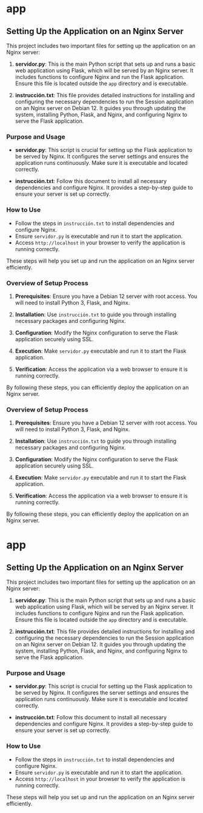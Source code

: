 # app

## Setting Up the Application on an Nginx Server

This project includes two important files for setting up the application on an Nginx server:

1. **servidor.py**: This is the main Python script that sets up and runs a basic web application using Flask, which will be served by an Nginx server. It includes functions to configure Nginx and run the Flask application. Ensure this file is located outside the `app` directory and is executable.

2. **instrucción.txt**: This file provides detailed instructions for installing and configuring the necessary dependencies to run the Session application on an Nginx server on Debian 12. It guides you through updating the system, installing Python, Flask, and Nginx, and configuring Nginx to serve the Flask application.

### Purpose and Usage

- **servidor.py**: This script is crucial for setting up the Flask application to be served by Nginx. It configures the server settings and ensures the application runs continuously. Make sure it is executable and located correctly.

- **instrucción.txt**: Follow this document to install all necessary dependencies and configure Nginx. It provides a step-by-step guide to ensure your server is set up correctly.

### How to Use

- Follow the steps in `instrucción.txt` to install dependencies and configure Nginx.
- Ensure `servidor.py` is executable and run it to start the application.
- Access `http://localhost` in your browser to verify the application is running correctly.

These steps will help you set up and run the application on an Nginx server efficiently.

### Overview of Setup Process

1. **Prerequisites**: Ensure you have a Debian 12 server with root access. You will need to install Python 3, Flask, and Nginx.

2. **Installation**: Use `instrucción.txt` to guide you through installing necessary packages and configuring Nginx.

3. **Configuration**: Modify the Nginx configuration to serve the Flask application securely using SSL.

4. **Execution**: Make `servidor.py` executable and run it to start the Flask application.

5. **Verification**: Access the application via a web browser to ensure it is running correctly.

By following these steps, you can efficiently deploy the application on an Nginx server.

### Overview of Setup Process

1. **Prerequisites**: Ensure you have a Debian 12 server with root access. You will need to install Python 3, Flask, and Nginx.

2. **Installation**: Use `instrucción.txt` to guide you through installing necessary packages and configuring Nginx.

3. **Configuration**: Modify the Nginx configuration to serve the Flask application securely using SSL.

4. **Execution**: Make `servidor.py` executable and run it to start the Flask application.

5. **Verification**: Access the application via a web browser to ensure it is running correctly.

By following these steps, you can efficiently deploy the application on an Nginx server.
# app

## Setting Up the Application on an Nginx Server

This project includes two important files for setting up the application on an Nginx server:

1. **servidor.py**: This is the main Python script that sets up and runs a basic web application using Flask, which will be served by an Nginx server. It includes functions to configure Nginx and run the Flask application. Ensure this file is located outside the `app` directory and is executable.

2. **instrucción.txt**: This file provides detailed instructions for installing and configuring the necessary dependencies to run the Session application on an Nginx server on Debian 12. It guides you through updating the system, installing Python, Flask, and Nginx, and configuring Nginx to serve the Flask application.

### Purpose and Usage

- **servidor.py**: This script is crucial for setting up the Flask application to be served by Nginx. It configures the server settings and ensures the application runs continuously. Make sure it is executable and located correctly.

- **instrucción.txt**: Follow this document to install all necessary dependencies and configure Nginx. It provides a step-by-step guide to ensure your server is set up correctly.

### How to Use

- Follow the steps in `instrucción.txt` to install dependencies and configure Nginx.
- Ensure `servidor.py` is executable and run it to start the application.
- Access `http://localhost` in your browser to verify the application is running correctly.

These steps will help you set up and run the application on an Nginx server efficiently.